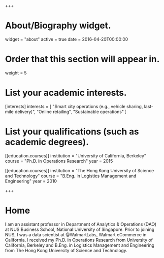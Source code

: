 +++
# About/Biography widget.
widget = "about"
active = true
date = 2016-04-20T00:00:00

# Order that this section will appear in.
weight = 5

# List your academic interests.
[interests]
  interests = [
    "Smart city operations (e.g., vehicle sharing, last-mile delivery)",
    "Online retailing",
    "Sustainable operations"
  ]

# List your qualifications (such as academic degrees).
[[education.courses]]
  institution = "University of California, Berkeley"
  course = "Ph.D. in Operations Research"
  year = 2015

[[education.courses]]
  institution = "The Hong Kong University of Science and Technology"
  course = "B.Eng. in Logistics Management and Engineering"
  year = 2010
 
+++

# Home

I am an assistant professor in Department of Analytics & Operations (DAO) at NUS Business School, National University of Singapore. Prior to joining NUS, I was a data scientist at @WalmartLabs, Walmart eCommerce in California. I received my Ph.D. in Operations Research from University of California, Berkeley and B.Eng. in Logistics Management and Engineering from The Hong Kong University of Science and Technology.
